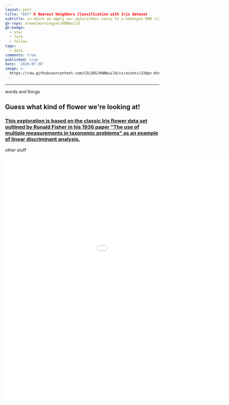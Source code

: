 ```yaml
---
layout: post
title: "DIY" K Nearest Neighbors Classification with Iris dataset
subtitle: in which we apply our aglorithmic savvy to a homespun KNN class
gh-repo: arewelearningyet/KNNbuild
gh-badge:
  - star
  - fork
  - follow
tags:
  - data
comments: true
published: true
date: '2020-07-30'
image: >-
  https://raw.githubusercontent.com/CSLSDS/KNNbuild/cs/assets/220px-KnnClassification.svg.png
---
```

****
words and things
## Guess what kind of flower we're looking at!
### [This exploration is based on the classic Iris flower data set outlined by Ronald Fisher in his 1936 paper "The use of multiple measurements in taxonomic problems" as an example of linear discriminant analysis.](http://digital.library.adelaide.edu.au/coll/special//fisher/138.pdf)
other stuff

<iframe width="1200" height="800" frameborder="0" scrolling="no" src="//plotly.com/~cslsds/1.embed"></iframe>
